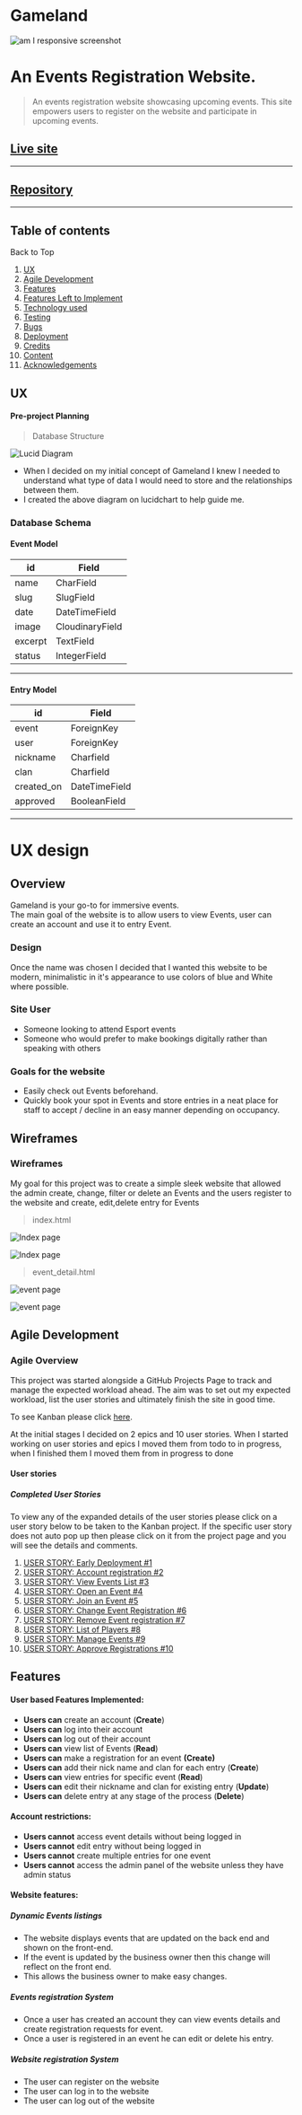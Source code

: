 # Gameland

![am I responsive screenshot](static/images/responsive.png)

# An Events Registration Website.
> An events registration website showcasing upcoming events. This site empowers users to register on the website and participate in upcoming events.


## **[Live site](https://gameland-b306d6404761.herokuapp.com/)**

---

## **[Repository](https://github.com/Karoskodev/Gameland)**

---

## Table of contents
<a name="contents">Back to Top</a>
 1. [ UX ](#ux)
 2. [Agile Development](#agile)
 3. [ Features ](#features)  
 4. [ Features Left to Implement ](#left)  
 5. [ Technology used ](#tech) 
 6. [ Testing ](#testing)  
 7. [ Bugs ](#bugs)  
 8. [ Deployment](#deployment)
 9. [ Credits](#credits)
 10. [ Content](#content)  
 11. [ Acknowledgements](#acknowledgements)

 ## UX

<a name="ux"></a>
#### Pre-project Planning

> Database Structure

![Lucid Diagram](static/images/lucid.png)

- When I decided on my initial concept of Gameland I knew I needed to understand what type of data I would need to store and the relationships between them.
- I created the above diagram on lucidchart to help guide me.

### Database Schema
#### Event Model

| id | Field |
|--|--|
| name |CharField  |
| slug |SlugField|
|date|DateTimeField|
|image|CloudinaryField|
|excerpt|TextField|
|status|IntegerField|

---

#### Entry Model

| id | Field |
|--|--|
| event |ForeignKey|
|user|ForeignKey|
|nickname|Charfield|
|clan|Charfield|
|created_on|DateTimeField|
|approved|BooleanField|

---

# UX design

## Overview

Gameland is your go-to for immersive events.  
The main goal of the website is to allow users to view Events, user can create an account and use it to entry Event.

### Design
Once the name was chosen I decided that I wanted this website to be modern, minimalistic in it's appearance to use colors of blue and White where possible.

### Site User

 - Someone looking to attend Esport events
 - Someone who would prefer to make bookings digitally rather than speaking with others

###  Goals for the website

- Easily check out Events beforehand.
- Quickly book your spot in Events and store entries in a neat place for staff to accept / decline in an easy manner depending on occupancy.

## Wireframes

###  Wireframes

My goal for this project was to create a simple sleek website that allowed the admin create, change, filter or delete an Events and the users register to the website and create, edit,delete entry for Events

> index.html

![Index page](static/images/index.png)

![Index page](static/images/index111.jpg)

> event_detail.html

![event page](static/images/event.png)

![event page](static/images/event111.png)


## Agile Development

<a name="agile"></a>

### Agile Overview

This project was started alongside a GitHub Projects Page to track and manage the expected workload ahead.
The aim was to set out my expected workload, list the user stories and ultimately finish the site in good time.

To see Kanban please click [here](https://github.com/users/Karoskodev/projects/9).

At the initial stages I decided on 2 epics and 10 user stories. When I started working on user stories and epics I moved them from todo to in progress, when I finished them I moved them from in progress to done

#### User stories

#####  Completed User Stories

To view any of the expanded details of the user stories please click on a user story below to be taken to the Kanban project.
If the specific user story does not auto pop up then please click on it from the project page and you will see the details and comments.

 1. [USER STORY: Early Deployment #1](https://github.com/Karoskodev/Gameland/issues/1)
 2. [USER STORY: Account registration #2](https://github.com/Karoskodev/Gameland/issues/2)
 3. [USER STORY: View Events List #3](https://github.com/Karoskodev/Gameland/issues/3)
 4. [USER STORY: Open an Event #4](https://github.com/Karoskodev/Gameland/issues/4)
 5. [USER STORY: Join an Event #5](https://github.com/Karoskodev/Gameland/issues/5)
 6. [USER STORY: Change Event Registration #6](https://github.com/Karoskodev/Gameland/issues/6)
 7. [USER STORY: Remove Event registration #7](https://github.com/Karoskodev/Gameland/issues/7)
 8. [USER STORY: List of Players #8](https://github.com/Karoskodev/Gameland/issues/8)
 9. [USER STORY: Manage Events #9](https://github.com/Karoskodev/Gameland/issues/9)
 10. [USER STORY: Approve Registrations #10](https://github.com/Karoskodev/Gameland/issues/10)


## Features

<a name="features"></a>

#### User based Features Implemented:

 - **Users can** create an account (**Create**)
 - **Users can** log into their account
 - **Users can** log out of their account
 - **Users can** view list of Events (**Read**)
 - **Users can** make a registration for an event **(Create)**
 - **Users can** add their nick name and clan for each entry (**Create**)
 - **Users can** view entries for specific event (**Read**)
 - **Users can** edit their nickname and clan for existing entry (**Update**)
 - **Users can** delete entry at any stage of the process (**Delete**)

#### Account restrictions:
 - **Users cannot** access event details without being logged in
 - **Users cannot** edit entry without being logged in
 - **Users cannot** create multiple entries for one event
 - **Users cannot** access the admin panel of the website unless they have admin status

#### Website features:

##### Dynamic Events listings

 - The website displays events that are updated on the back end and shown on the front-end.
 - If the event is updated by the business owner then this change will reflect on the front end.
 - This allows the business owner to make easy changes.


##### Events registration System

 - Once a user has created an account they can view events details and create registration requests for event.
 - Once a user is registered in an event he can edit or delete his entry.

##### Website registration System

 - The user can register on the website
 - The user can log in to the website
 - The user can log out of the website